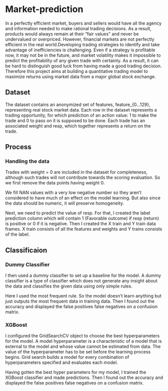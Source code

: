 # Market-prediction
In a perfectly efficient market, buyers and sellers would have all the agency and information needed to make rational trading decisions. As a result, products would always remain at their “fair values” and never be undervalued or overpriced. However, financial markets are not perfectly efficient in the real world.Developing trading strategies to identify and take advantage of inefficiencies is challenging. Even if a strategy is profitable now, it may not be in the future, and market volatility makes it impossible to predict the profitability of any given trade with certainty. As a result, it can be hard to distinguish good luck from having made a good trading decision. Therefore this project aims at building a quantitative trading model to maximize returns using market data from a major global stock exchange.
## Dataset
The dataset contains an anonymized set of features, feature_{0...129}, representing real stock market data. Each row in the dataset represents a trading opportunity, for which prediction of an action value: 1 to make the trade and 0 to pass on it is supposed to be done. Each trade has an associated weight and resp, which together represents a return on the trade.

## Process
### Handling the data
Trades with weight = 0 are included in the dataset for completeness, although such trades will not contribute towards the scoring evaluation. So we first remove the data points having weight 0.

We fill NAN values with a very low negative number so they aren’t considered to have much of an effect on the model learning. But also since the data should be numeric, it will preserve homogeneity. 

Next, we need to predict the value of resp. For that, I created the label prediction column which will contain 1 (Favorable outcome) if resp (return) is positive or 0 if it is negative. Then I created the X train and Y train data frames. X train consists of all the features and weights and Y trains consists of the label.

## Classificaion
### Dummy Classifier
I then used a dummy classifier to set up a baseline for the model. A dummy classifier is a type of classifier which does not generate any insight about the data and classifies the given data using only simple rules. 

Here I used the most frequent rule. So the model doesn’t learn anything but just outputs the most frequent data in training data. Then I found out the accuracy and displayed the false positives false negatives on a confusion matrix.

### XGBoost
I configured the GridSearchCV object to choose the best hyperparameters  for the model. A model hyperparameter is a characteristic of a model that is external to the model and whose value cannot be estimated from data. The value of the hyperparameter has to be set before the learning process begins. Grid search builds a model for every combination of hyperparameters specified and evaluates each model.

Having gotten the best hyper parameters for my model, I trained the XGBoost classifier and made predictions. Then I found out the accuracy and displayed the false positives false negatives on a confusion matrix.















